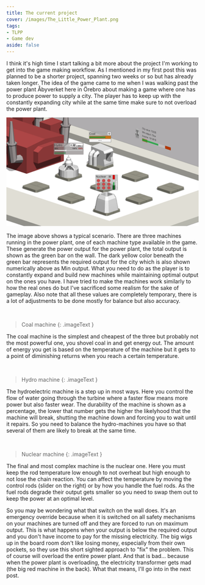 ```yaml
---
title: The current project
cover: /images/The_Little_Power_Plant.png
tags:
- TLPP
- Game dev
aside: false
---
```


I think it's high time I start talking a bit more about the project I'm working to get into the game making workflow. As I mentioned in my first post this was planned to be a shorter project, spanning two weeks or so but has already taken longer. The idea of the game came to me when I was walking past the power plant Åbyverket here in Örebro about making a game where one has to produce power to supply a city. The player has to keep up with the constantly expanding city while at the same time make sure to not overload the power plant.

[![image](/images/The_Little_Power_Plant.png)](/images/The_Little_Power_Plant.png)

The image above shows a typical scenario. There are three machines running in the power plant, one of each machine type available in the game. These generate the power output for the power plant, the total output is shown as the green bar on the wall. The dark yellow color beneath the green bar represents the required output for the city which is also shown numerically above as Min output. What you need to do as the player is to constantly expand and build new machines while maintaining optimal output on the ones you have. I have tried to make the machines work similarly to how the real ones do but I've sacrificed some realism for the sake of gameplay. Also note that all these values are completely temporary, there is a lot of adjustments to be done mostly for balance but also accuracy.

<p class="gfycontainer"><img class="gfyitem" data-id="BiodegradableMellowHorseshoecrab" /></p>

> Coal machine
{: .imageText }

The coal machine is the simplest and cheapest of the three but probably not the most powerful one, you shovel coal in and get energy out. The amount of energy you get is based on the temperature of the machine but it gets to a point of diminishing returns when you reach a certain temperature.

<p class="gfycontainer"><img class="gfyitem" data-id="PlushPessimisticCorydorascatfish" /></p>

> Hydro machine
{: .imageText }

The hydroelectric machine is a step up in most ways. Here you control the flow of water going through the turbine where a faster flow means more power but also faster wear. The durability of the machine is shown as a percentage, the lower that number gets the higher the likelyhood that the machine will break, shutting the machine down and forcing you to wait until it repairs. So you need to balance the hydro-machines you have so that several of them are likely to break at the same time.

<p class="gfycontainer"><img class="gfyitem" data-id="CalmLeafyAcornweevil" /></p>

> Nuclear machine
{: .imageText }

The final and most complex machine is the nuclear one. Here you must keep the rod temperature low enough to not overheat but high enough to not lose the chain reaction. You can affect the temperature by moving the control rods (slider on the right) or by how you handle the fuel rods. As the fuel rods degrade their output gets smaller so you need to swap them out to keep the power at an optimal level.

So you may be wondering what that switch on the wall does. It's an emergency override because when it is switched on all safety mechanisms on your machines are turned off and they are forced to run on maximum output. This is what happens when your output is below the required output and you don't have income to pay for the missing electricity. The big wigs up in the board room don't like losing money, especially from their own pockets, so they use this short sighted approach to "fix" the problem. This of course will overload the entire power plant. And that is bad... because when the power plant is overloading, the electricity transformer gets mad (the big red machine in the back). What that means, I'll go into in the next post.
